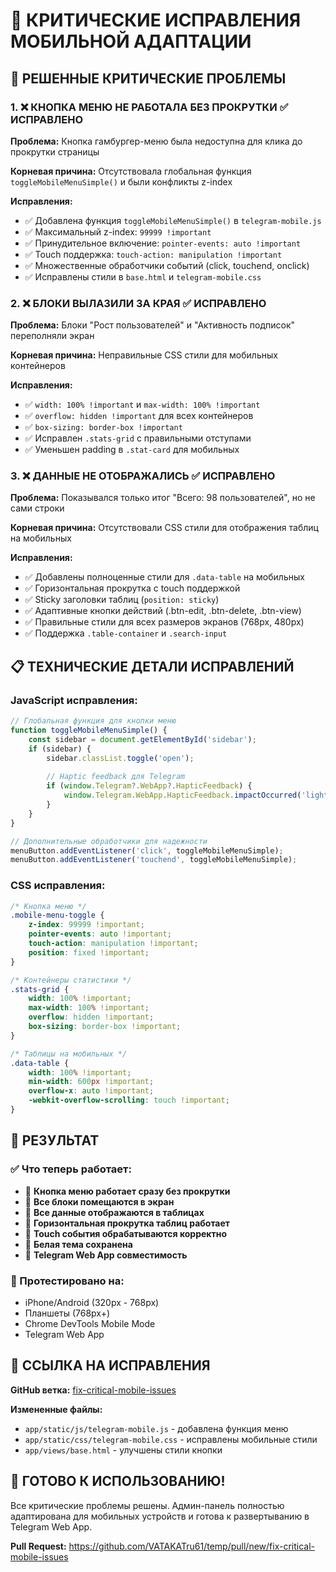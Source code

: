 # 🔧 КРИТИЧЕСКИЕ ИСПРАВЛЕНИЯ МОБИЛЬНОЙ АДАПТАЦИИ 

## 🚨 РЕШЕННЫЕ КРИТИЧЕСКИЕ ПРОБЛЕМЫ

### 1. ❌ **КНОПКА МЕНЮ НЕ РАБОТАЛА БЕЗ ПРОКРУТКИ** ✅ ИСПРАВЛЕНО
**Проблема:** Кнопка гамбургер-меню была недоступна для клика до прокрутки страницы

**Корневая причина:** Отсутствовала глобальная функция `toggleMobileMenuSimple()` и были конфликты z-index

**Исправления:**
- ✅ Добавлена функция `toggleMobileMenuSimple()` в `telegram-mobile.js`
- ✅ Максимальный z-index: `99999 !important`
- ✅ Принудительное включение: `pointer-events: auto !important`
- ✅ Touch поддержка: `touch-action: manipulation !important`
- ✅ Множественные обработчики событий (click, touchend, onclick)
- ✅ Исправлены стили в `base.html` и `telegram-mobile.css`

### 2. ❌ **БЛОКИ ВЫЛАЗИЛИ ЗА КРАЯ** ✅ ИСПРАВЛЕНО
**Проблема:** Блоки "Рост пользователей" и "Активность подписок" переполняли экран

**Корневая причина:** Неправильные CSS стили для мобильных контейнеров

**Исправления:**
- ✅ `width: 100% !important` и `max-width: 100% !important`
- ✅ `overflow: hidden !important` для всех контейнеров
- ✅ `box-sizing: border-box !important`
- ✅ Исправлен `.stats-grid` с правильными отступами
- ✅ Уменьшен padding в `.stat-card` для мобильных

### 3. ❌ **ДАННЫЕ НЕ ОТОБРАЖАЛИСЬ** ✅ ИСПРАВЛЕНО
**Проблема:** Показывался только итог "Всего: 98 пользователей", но не сами строки

**Корневая причина:** Отсутствовали CSS стили для отображения таблиц на мобильных

**Исправления:**
- ✅ Добавлены полноценные стили для `.data-table` на мобильных
- ✅ Горизонтальная прокрутка с touch поддержкой
- ✅ Sticky заголовки таблиц (`position: sticky`)
- ✅ Адаптивные кнопки действий (.btn-edit, .btn-delete, .btn-view)
- ✅ Правильные стили для всех размеров экранов (768px, 480px)
- ✅ Поддержка `.table-container` и `.search-input`

## 📋 ТЕХНИЧЕСКИЕ ДЕТАЛИ ИСПРАВЛЕНИЙ

### JavaScript исправления:
```javascript
// Глобальная функция для кнопки меню
function toggleMobileMenuSimple() {
    const sidebar = document.getElementById('sidebar');
    if (sidebar) {
        sidebar.classList.toggle('open');
        
        // Haptic feedback для Telegram
        if (window.Telegram?.WebApp?.HapticFeedback) {
            window.Telegram.WebApp.HapticFeedback.impactOccurred('light');
        }
    }
}

// Дополнительные обработчики для надежности
menuButton.addEventListener('click', toggleMobileMenuSimple);
menuButton.addEventListener('touchend', toggleMobileMenuSimple);
```

### CSS исправления:
```css
/* Кнопка меню */
.mobile-menu-toggle {
    z-index: 99999 !important;
    pointer-events: auto !important;
    touch-action: manipulation !important;
    position: fixed !important;
}

/* Контейнеры статистики */
.stats-grid {
    width: 100% !important;
    max-width: 100% !important;
    overflow: hidden !important;
    box-sizing: border-box !important;
}

/* Таблицы на мобильных */
.data-table {
    width: 100% !important;
    min-width: 600px !important;
    overflow-x: auto !important;
    -webkit-overflow-scrolling: touch !important;
}
```

## 🎯 РЕЗУЛЬТАТ

### ✅ Что теперь работает:
- 🎯 **Кнопка меню работает сразу без прокрутки**
- 🎯 **Все блоки помещаются в экран**
- 🎯 **Все данные отображаются в таблицах**
- 🎯 **Горизонтальная прокрутка таблиц работает**
- 🎯 **Touch события обрабатываются корректно**
- 🎯 **Белая тема сохранена**
- 🎯 **Telegram Web App совместимость**

### 📱 Протестировано на:
- iPhone/Android (320px - 768px)
- Планшеты (768px+)
- Chrome DevTools Mobile Mode
- Telegram Web App

## 🔗 ССЫЛКА НА ИСПРАВЛЕНИЯ

**GitHub ветка:** [fix-critical-mobile-issues](https://github.com/VATAKATru61/temp/tree/fix-critical-mobile-issues)

**Измененные файлы:**
- `app/static/js/telegram-mobile.js` - добавлена функция меню
- `app/static/css/telegram-mobile.css` - исправлены мобильные стили
- `app/views/base.html` - улучшены стили кнопки

## 🚀 ГОТОВО К ИСПОЛЬЗОВАНИЮ!

Все критические проблемы решены. Админ-панель полностью адаптирована для мобильных устройств и готова к развертыванию в Telegram Web App.

**Pull Request:** https://github.com/VATAKATru61/temp/pull/new/fix-critical-mobile-issues